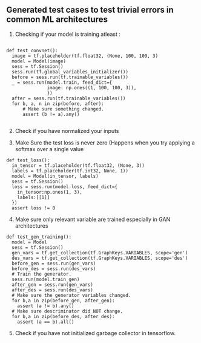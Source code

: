 ## Generated test cases to test trivial errors in common ML architectures




1) Checking if your model is training atleast :

```

def test_convnet():
  image = tf.placeholder(tf.float32, (None, 100, 100, 3)
  model = Model(image)
  sess = tf.Session()
  sess.run(tf.global_variables_initializer())
  before = sess.run(tf.trainable_variables())
  _ = sess.run(model.train, feed_dict={
               image: np.ones((1, 100, 100, 3)),
               })
  after = sess.run(tf.trainable_variables())
  for b, a, n in zip(before, after):
      # Make sure something changed.
      assert (b != a).any()


```
2) Check if you have normalized your inputs



3) Make Sure the test loss is never zero (Happens when you try applying a softmax over a single value 

```
def test_loss():
  in_tensor = tf.placeholder(tf.float32, (None, 3))
  labels = tf.placeholder(tf.int32, None, 1))
  model = Model(in_tensor, labels)
  sess = tf.Session()
  loss = sess.run(model.loss, feed_dict={
    in_tensor:np.ones(1, 3),
    labels:[[1]]
  })
  assert loss != 0

```

4) Make sure only relevant variable are trained especially in GAN architectures

```
def test_gen_training():
  model = Model
  sess = tf.Session()
  gen_vars = tf.get_collection(tf.GraphKeys.VARIABLES, scope='gen')
  des_vars = tf.get_collection(tf.GraphKeys.VARIABLES, scope='des')
  before_gen = sess.run(gen_vars)
  before_des = sess.run(des_vars)
  # Train the generator.
  sess.run(model.train_gen)
  after_gen = sess.run(gen_vars)
  after_des = sess.run(des_vars)
  # Make sure the generator variables changed.
  for b,a in zip(before_gen, after_gen):
    assert (a != b).any()
  # Make sure descriminator did NOT change.
  for b,a in zip(before_des, after_des):
    assert (a == b).all()
```

5) Check if you have not initialized garbage collector in tensorflow.

